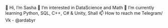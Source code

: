 👋 Hi, I’m Sasha 
👀 I’m interested in DataScience and Math 
🌱 I’m currently learning Python, SQL, C++, C# & Unity, Shall 
📫 How to reach me Telegram/ Vk - @ardabyr
<!---
ardabyr/ardabyr is a ✨ special ✨ repository because its `README.md` (this file) appears on your GitHub profile.
You can click the Preview link to take a look at your changes.
--->
